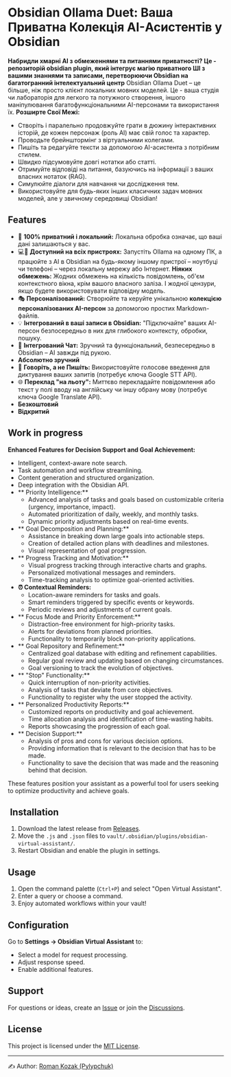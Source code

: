 # Obsidian Ollama Duet: Ваша Приватна Колекція AI-Асистентів у Obsidian

**Набридли хмарні AI з обмеженнями та питаннями приватності? Це - репозиторій obsidian plugin, який інтегрує магію приватного ШІ з вашими знаннями та записами, перетворюючи Obsidian на багатогранний інтелектуальний центр**
Obsidian Ollama Duet – це більше, ніж просто клієнт локальних мовних моделей. Це - ваша студія чи лабораторія для легкого та потужного створення, іншого маніпулювання багатофункціональними AI-персонами та використання їх. 
**Розширте Свої Межі:**
* Створіть і паралельно продовжуйте грати в дюжину інтерактивних історій, де кожен персонаж (роль AI) має свій голос та характер.
* Проводьте брейнштормінг з віртуальними колегами.
* Пишіть та редагуйте тексти за допомогою AI-асистента з потрібним стилем.
* Швидко підсумовуйте довгі нотатки або статті.
* Отримуйте відповіді на питання, базуючись на інформації з ваших власних нотаток (RAG).
* Симулюйте діалоги для навчання чи дослідження тем.
* Використовуйте для будь-яких інших класичних задач мовних моделей, але у звичному середовищі Obsidian!

##  Features
* 💾 **100% приватний і локальний:** Локальна обробка означає, що ваші дані залишаються у вас.
* 💻📱 **Доступний на всіх пристроях:** Запустіть Ollama на одному ПК, а працюйте з AI в Obsidian на будь-якому іншому пристрої – ноутбуці чи телефоні – через локальну мережу або Інтернет.
**Ніяких обмежень:** Жодних обмежень на кількість повідомлень, об'єм контекстного вікна, крім вашого власного заліза. І жодної цензури, якщо будете використовувати відповідну модель.
* 🎭 **Персоналізований:** Створюйте та керуйте унікальною **колекцією персоналізованих AI-персон** за допомогою простих Markdown-файлів.
* 💡 **Інтегрований в ваші записи в Obsidian:** "Підключайте" ваших AI-персон безпосередньо в них для глибокого контексту, обробки, пошуку.
* 💬 **Інтегрований Чат:** Зручний та функціональний, безпесередньо в Obsidian – AI завжди під рукою.
* **Абсолютно зручний** 
* 🎤 **Говоріть, а не Пишіть:** Використовуйте голосове введення для диктування ваших запитів (потребує ключа Google STT API).
* 🌐 **Переклад "на льоту":** Миттєво перекладайте повідомлення або текст у полі вводу на англійську чи іншу обрану мову (потребує ключа Google Translate API).
* **Безкоштовий**
* **Відкритий**

## Work in progress
**Enhanced Features for Decision Support and Goal Achievement:**
* Intelligent, context-aware note search.
* Task automation and workflow streamlining.
* Content generation and structured organization.
* Deep integration with the Obsidian API.
* ** Priority Intelligence:**
    * Advanced analysis of tasks and goals based on customizable criteria (urgency, importance, impact).
    * Automated prioritization of daily, weekly, and monthly tasks.
    * Dynamic priority adjustments based on real-time events.
* ** Goal Decomposition and Planning:**
    * Assistance in breaking down large goals into actionable steps.
    * Creation of detailed action plans with deadlines and milestones.
    * Visual representation of goal progression.
* ** Progress Tracking and Motivation:**
    * Visual progress tracking through interactive charts and graphs.
    * Personalized motivational messages and reminders.
    * Time-tracking analysis to optimize goal-oriented activities.
* **⏰ Contextual Reminders:**
    * Location-aware reminders for tasks and goals.
    * Smart reminders triggered by specific events or keywords.
    * Periodic reviews and adjustments of current goals.
* ** Focus Mode and Priority Enforcement:**
    * Distraction-free environment for high-priority tasks.
    * Alerts for deviations from planned priorities.
    * Functionality to temporarily block non-priority applications.
* ** Goal Repository and Refinement:**
    * Centralized goal database with editing and refinement capabilities.
    * Regular goal review and updating based on changing circumstances.
    * Goal versioning to track the evolution of objectives.
* ** "Stop" Functionality:**
    * Quick interruption of non-priority activities.
    * Analysis of tasks that deviate from core objectives.
    * Functionality to register why the user stopped the activity.
* ** Personalized Productivity Reports:**
    * Customized reports on productivity and goal achievement.
    * Time allocation analysis and identification of time-wasting habits.
    * Reports showcasing the progression of each goal.
* ** Decision Support:**
    * Analysis of pros and cons for various decision options.
    * Providing information that is relevant to the decision that has to be made.
    * Functionality to save the decision that was made and the reasoning behind that decision.

These features position your assistant as a powerful tool for users seeking to optimize productivity and achieve goals.

## ️ Installation

1.  Download the latest release from [Releases](https://github.com/phoenixway/obsidian-ollama-duet/releases).
2.  Move the `.js` and `.json` files to `vault/.obsidian/plugins/obsidian-virtual-assistant/`.
3.  Restart Obsidian and enable the plugin in settings.

##  Usage

1.  Open the command palette (`Ctrl+P`) and select "Open Virtual Assistant".
2.  Enter a query or choose a command.
3.  Enjoy automated workflows within your vault!

##  Configuration

Go to **Settings → Obsidian Virtual Assistant** to:

* Select a model for request processing.
* Adjust response speed.
* Enable additional features.

##  Support

For questions or ideas, create an [Issue](https://github.com/phoenixway/obsidian-ollama-duet/issues) or join the [Discussions](https://github.com/phoenixway/obsidian-ollama-duet/discussions).

##  License

This project is licensed under the [MIT License](LICENSE).

---

✍️ Author: [Roman Kozak (Pylypchuk)](https://github.com/phoenixway)
